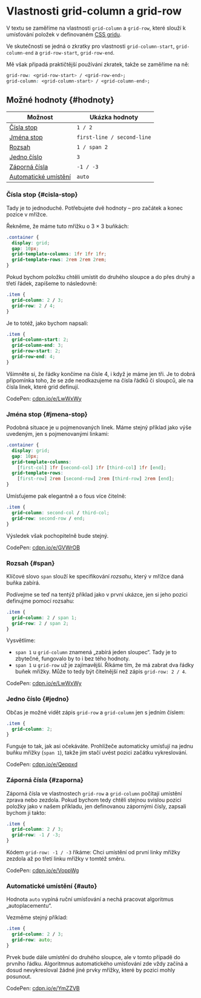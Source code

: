 # Vlastnosti grid-column a grid-row

V textu se zaměříme na vlastnosti `grid-column` a `grid-row`, které slouží k umísťování položek v definovaném [CSS gridu](css-grid.md).

Ve skutečnosti se jedná o zkratky pro vlastnosti `grid-column-start`, `grid-column-end` a `grid-row-start`, `grid-row-end`.

Mě však připadá praktičtější používání zkratek, takže se zaměříme na ně:

```css
grid-row: <grid-row-start> / <grid-row-end>;
grid-column: <grid-column-start> / <grid-column-end>;
```

## Možné hodnoty {#hodnoty}

| Možnost                       | Ukázka hodnoty             |
|-------------------------------|----------------------------|
| [Čísla stop](#cisla-stop)     | `1 / 2`                    |
| [Jména stop](#jmena-stop)     | `first-line / second-line` |
| [Rozsah](#span)               | `1 / span 2`               |
| [Jedno číslo](#jedno)         | `3`                        |
| [Záporná čísla](#zaporna)     | `-1 / -3`                  |
| [Automatické umístění](#auto) | `auto`                     |  

<!-- TODO záporná čísla, jedno číslo -->

### Čísla stop {#cisla-stop}

Tady je to jednoduché. Potřebujete dvě hodnoty – pro začátek a konec pozice v mřížce.

Řekněme, že máme tuto mřížku o 3 × 3 buňkách:

```css
.container {
  display: grid;
  gap: 10px;
  grid-template-columns: 1fr 1fr 1fr;
  grid-template-rows: 2rem 2rem 2rem;
}
```

Pokud bychom položku chtěli umístit do druhého sloupce a do přes druhý a třetí řádek, zapíšeme to následovně:

```css
.item {
  grid-column: 2 / 3;
  grid-row: 2 / 4;  
}
```

Je to totéž, jako bychom napsali:

```css
.item {
  grid-column-start: 2;
  grid-column-end: 3;
  grid-row-start: 2;
  grid-row-end: 4;
}
```

Všimněte si, že řádky končíme na čísle 4, i když je máme jen tři. Je to dobrá připomínka toho, že se zde neodkazujeme na čísla řádků či sloupců, ale na čísla linek, které grid definují.

<!-- TODO obrázek -->

CodePen: [cdpn.io/e/LwWxWy](https://codepen.io/machal/pen/LwWxWy?editors=1100)

### Jména stop {#jmena-stop}

Podobná situace je u pojmenovaných linek. Máme stejný příklad jako výše uvedeným, jen s pojmenovanými linkami:

```css
.container {
  display: grid;
  gap: 10px;
  grid-template-columns:
    [first-col] 1fr [second-col] 1fr [third-col] 1fr [end];
  grid-template-rows:
    [first-row] 2rem [second-row] 2rem [third-row] 2rem [end];
}
```

Umísťujeme pak elegantně a o fous více čitelně:

```css
.item {
  grid-column: second-col / third-col;
  grid-row: second-row / end;
}  
```

Výsledek však pochopitelně bude stejný.

CodePen: [cdpn.io/e/GVWrOB](https://codepen.io/machal/pen/GVWrOB?editors=1100)

### Rozsah {#span}

Klíčové slovo `span` slouží ke specifikování *rozsahu*, který v mřížce daná buňka zabírá.

Podívejme se teď na tentýž příklad jako v první ukázce, jen si jeho pozici definujme pomocí rozsahu:

```css
.item {
  grid-column: 2 / span 1;
  grid-row: 2 / span 2;
}
```

Vysvětlíme:

- `span 1` u `grid-column` znamená „zabírá jeden sloupec“. Tady je to zbytečné, fungovalo by to i bez tého hodnoty.
- `span 1` u `grid-row` už je zajímavější. Říkáme tím, že má zabrat dva řádky buňek mřížky. Může to tedy být čitelnější než zápis `grid-row: 2 / 4`.

CodePen: [cdpn.io/e/LwWxWy](https://codepen.io/machal/pen/LwWxWy?editors=1100)

### Jedno číslo {#jedno}

Občas je možné vidět zápis `grid-row` a `grid-column` jen s jedním číslem:

```css
.item {
  grid-column: 2;
}  
```

Funguje to tak, jak asi očekáváte. Prohlížeče automaticky umísťují na jednu buňku mřížky (`span 1`), takže jim stačí uvést pozici začátku vykreslování.

CodePen: [cdpn.io/e/Qeppxd](https://codepen.io/machal/pen/Qeppxd?editors=1100)

### Záporná čísla {#zaporna}

Záporná čísla ve vlastnostech `grid-row` a `grid-column` počítají umístění zprava nebo zezdola. Pokud bychom tedy chtěli stejnou svislou pozici položky jako v našem příkladu, jen definovanou zápornými čísly, zapsali bychom ji takto:

```css
.item {
  grid-column: 2 / 3;
  grid-row: -1 / -3;
}
```

Kódem `grid-row: -1 / -3` říkáme: Chci umístění od první linky mřížky zezdola až po třetí linku mřížky v tomtéž směru.

CodePen: [cdpn.io/e/VoppWg](https://codepen.io/machal/pen/VoppWg?editors=1100)

### Automatické umístění {#auto}

Hodnota `auto` vypíná ruční umísťování a nechá pracovat algoritmus „autoplacementu“.

Vezměme stejný příklad:

```css
.item {
  grid-column: 2 / 3;
  grid-row: auto;
}
```

Prvek bude dále umístění do druhého sloupce, ale v tomto případě do prvního řádku. Algoritmnus automatického umísťování zde vždy začíná a dosud nevykresloval žádné jiné prvky mřížky, které by pozici mohly posunout.

CodePen: [cdpn.io/e/YmZZVB](https://codepen.io/machal/pen/YmZZVB?editors=1100)

